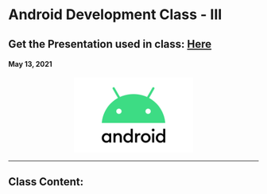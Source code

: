 # Android Development Class - III

## Get the Presentation used in class: [Here](Android_Class-3.pdf)

#### May 13, 2021

<div align="center"><img src="../Android-Logo.png" alt="Android logo" height=150/></div>

<hr>

## Class Content:
